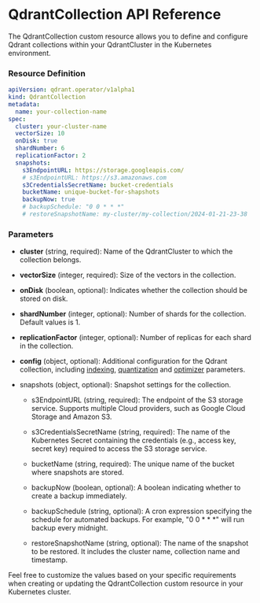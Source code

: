 # QdrantCollection API Reference

The QdrantCollection custom resource allows you to define and configure Qdrant collections within your QdrantCluster in the Kubernetes environment.

### Resource Definition

```yaml
apiVersion: qdrant.operator/v1alpha1
kind: QdrantCollection
metadata:
  name: your-collection-name
spec:
  cluster: your-cluster-name
  vectorSize: 10
  onDisk: true
  shardNumber: 6
  replicationFactor: 2
  snapshots:
    s3EndpointURL: https://storage.googleapis.com/
    # s3EndpointURL: https://s3.amazonaws.com
    s3CredentialsSecretName: bucket-credentials
    bucketName: unique-bucket-for-shapshots
    backupNow: true
    # backupSchedule: "0 0 * * *"
    # restoreSnapshotName: my-cluster/my-collection/2024-01-21-23-38
```

### Parameters

- **cluster** (string, required): Name of the QdrantCluster to which the collection belongs.

- **vectorSize** (integer, required): Size of the vectors in the collection.

- **onDisk** (boolean, optional): Indicates whether the collection should be stored on disk.

- **shardNumber** (integer, optional): Number of shards for the collection. Default values is 1.

- **replicationFactor** (integer, optional): Number of replicas for each shard in the collection.

- **config** (object, optional): Additional configuration for the Qdrant collection, including [indexing](https://qdrant.tech/documentation/concepts/indexing/#vector-index), [quantization](https://qdrant.tech/documentation/guides/quantization/) and [optimizer](https://qdrant.tech/documentation/concepts/optimizer/) parameters.

- snapshots (object, optional): Snapshot settings for the collection.

  - s3EndpointURL (string, required): The endpoint of the S3 storage service. Supports multiple Cloud providers, such as Google Cloud Storage and Amazon S3.

  - s3CredentialsSecretName (string, required): The name of the Kubernetes Secret containing the credentials (e.g., access key, secret key) required to access the S3 storage service.

  - bucketName (string, required): The unique name of the bucket where snapshots are stored.

  - backupNow (boolean, optional): A boolean indicating whether to create a backup immediately.

  - backupSchedule (string, optional): A cron expression specifying the schedule for automated backups. For example, "0 0 \* \* \*" will run backup every midnight.

  - restoreSnapshotName (string, optional): The name of the snapshot to be restored. It includes the cluster name, collection name and timestamp.

Feel free to customize the values based on your specific requirements when creating or updating the QdrantCollection custom resource in your Kubernetes cluster.
